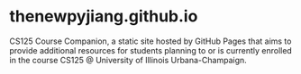 # thenewpyjiang.github.io
CS125 Course Companion, a static site hosted by GitHub Pages that aims to provide additional resources for students planning to or is currently enrolled in the course CS125 @ University of Illinois Urbana-Champaign.
